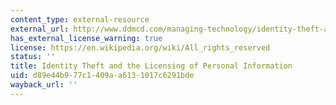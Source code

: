 ```yaml
---
content_type: external-resource
external_url: http://www.ddmcd.com/managing-technology/identity-theft-and-the-licensing-of-personal-information.html
has_external_license_warning: true
license: https://en.wikipedia.org/wiki/All_rights_reserved
status: ''
title: Identity Theft and the Licensing of Personal Information
uid: d89e44b9-77c1-409a-a613-1017c6291bde
wayback_url: ''
---
```

